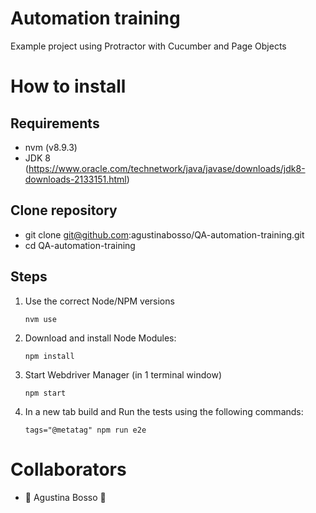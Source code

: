 # Automation training 

Example project using Protractor with Cucumber and Page Objects


# How to install

## Requirements 

- nvm (v8.9.3)
- JDK 8 (https://www.oracle.com/technetwork/java/javase/downloads/jdk8-downloads-2133151.html)

## Clone repository
- git clone git@github.com:agustinabosso/QA-automation-training.git
- cd QA-automation-training


## Steps

1. Use the correct Node/NPM versions

    `nvm use`

2. Download and install Node Modules:

	`npm install`
	
3. Start Webdriver Manager (in 1 terminal window)

    `npm start`
    
4. In a new tab build and Run the tests using the following commands:

    `tags="@metatag" npm run e2e`
    
# Collaborators

- :tropical_drink: Agustina Bosso :beers:
